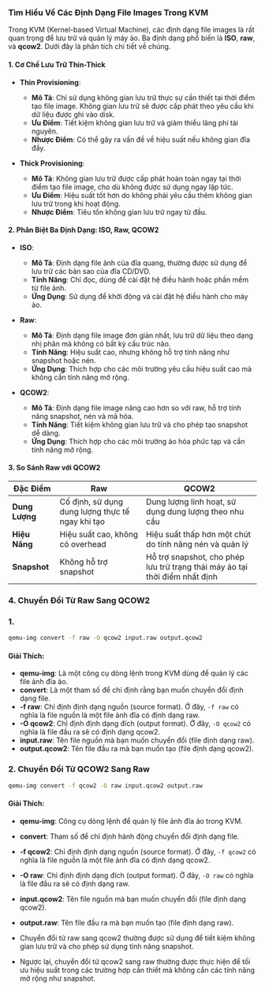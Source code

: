 ### Tìm Hiểu Về Các Định Dạng File Images Trong KVM

Trong KVM (Kernel-based Virtual Machine), các định dạng file images là rất quan trọng để lưu trữ và quản lý máy ảo. Ba định dạng phổ biến là **ISO**, **raw**, và **qcow2**. Dưới đây là phân tích chi tiết về chúng.

#### 1. Cơ Chế Lưu Trữ Thin-Thick

- **Thin Provisioning**:
  - **Mô Tả**: Chỉ sử dụng không gian lưu trữ thực sự cần thiết tại thời điểm tạo file image. Không gian lưu trữ sẽ được cấp phát theo yêu cầu khi dữ liệu được ghi vào disk.
  - **Ưu Điểm**: Tiết kiệm không gian lưu trữ và giảm thiểu lãng phí tài nguyên.
  - **Nhược Điểm**: Có thể gây ra vấn đề về hiệu suất nếu không gian đĩa đầy.

- **Thick Provisioning**:
  - **Mô Tả**: Không gian lưu trữ được cấp phát hoàn toàn ngay tại thời điểm tạo file image, cho dù không được sử dụng ngay lập tức.
  - **Ưu Điểm**: Hiệu suất tốt hơn do không phải yêu cầu thêm không gian lưu trữ trong khi hoạt động.
  - **Nhược Điểm**: Tiêu tốn không gian lưu trữ ngay từ đầu.

#### 2. Phân Biệt Ba Định Dạng: ISO, Raw, QCOW2

- **ISO**:
  - **Mô Tả**: Định dạng file ảnh của đĩa quang, thường được sử dụng để lưu trữ các bản sao của đĩa CD/DVD. 
  - **Tính Năng**: Chỉ đọc, dùng để cài đặt hệ điều hành hoặc phần mềm từ file ảnh.
  - **Ứng Dụng**: Sử dụng để khởi động và cài đặt hệ điều hành cho máy ảo.

- **Raw**:
  - **Mô Tả**: Định dạng file image đơn giản nhất, lưu trữ dữ liệu theo dạng nhị phân mà không có bất kỳ cấu trúc nào.
  - **Tính Năng**: Hiệu suất cao, nhưng không hỗ trợ tính năng như snapshot hoặc nén.
  - **Ứng Dụng**: Thích hợp cho các môi trường yêu cầu hiệu suất cao mà không cần tính năng mở rộng.

- **QCOW2**:
  - **Mô Tả**: Định dạng file image nâng cao hơn so với raw, hỗ trợ tính năng snapshot, nén và mã hóa.
  - **Tính Năng**: Tiết kiệm không gian lưu trữ và cho phép tạo snapshot dễ dàng.
  - **Ứng Dụng**: Thích hợp cho các môi trường ảo hóa phức tạp và cần tính năng mở rộng.

#### 3. So Sánh Raw với QCOW2

| Đặc Điểm        | Raw                           | QCOW2                        |
|----------------|-------------------------------|------------------------------|
| **Dung Lượng** | Cố định, sử dụng dung lượng thực tế ngay khi tạo | Dung lượng linh hoạt, sử dụng dung lượng theo nhu cầu |
| **Hiệu Năng**  | Hiệu suất cao, không có overhead | Hiệu suất thấp hơn một chút do tính năng nén và quản lý |
| **Snapshot**    | Không hỗ trợ snapshot        | Hỗ trợ snapshot, cho phép lưu trữ trạng thái máy ảo tại thời điểm nhất định |

### 4. Chuyển Đổi Từ Raw Sang QCOW2

### 1. 

```bash
qemu-img convert -f raw -O qcow2 input.raw output.qcow2
```

#### Giải Thích:
- **qemu-img**: Là một công cụ dòng lệnh trong KVM dùng để quản lý các file ảnh đĩa ảo.
- **convert**: Là một tham số để chỉ định rằng bạn muốn chuyển đổi định dạng file.
- **-f raw**: Chỉ định định dạng nguồn (source format). Ở đây, `-f raw` có nghĩa là file nguồn là một file ảnh đĩa có định dạng raw.
- **-O qcow2**: Chỉ định định dạng đích (output format). Ở đây, `-O qcow2` có nghĩa là file đầu ra sẽ có định dạng qcow2.
- **input.raw**: Tên file nguồn mà bạn muốn chuyển đổi (file định dạng raw).
- **output.qcow2**: Tên file đầu ra mà bạn muốn tạo (file định dạng qcow2).

### 2. Chuyển Đổi Từ QCOW2 Sang Raw

```bash
qemu-img convert -f qcow2 -O raw input.qcow2 output.raw
```

#### Giải Thích:
- **qemu-img**: Công cụ dòng lệnh để quản lý file ảnh đĩa ảo trong KVM.
- **convert**: Tham số để chỉ định hành động chuyển đổi định dạng file.
- **-f qcow2**: Chỉ định định dạng nguồn (source format). Ở đây, `-f qcow2` có nghĩa là file nguồn là một file ảnh đĩa có định dạng qcow2.
- **-O raw**: Chỉ định định dạng đích (output format). Ở đây, `-O raw` có nghĩa là file đầu ra sẽ có định dạng raw.
- **input.qcow2**: Tên file nguồn mà bạn muốn chuyển đổi (file định dạng qcow2).
- **output.raw**: Tên file đầu ra mà bạn muốn tạo (file định dạng raw).

- Chuyển đổi từ raw sang qcow2 thường được sử dụng để tiết kiệm không gian lưu trữ và cho phép sử dụng tính năng snapshot. 
- Ngược lại, chuyển đổi từ qcow2 sang raw thường được thực hiện để tối ưu hiệu suất trong các trường hợp cần thiết mà không cần các tính năng mở rộng như snapshot.



